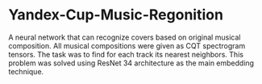 # Yandex-Cup-Music-Regonition
A neural network that can recognize covers based on original musical composition. 
All musical compositions were given as CQT spectrogram tensors. The task was to find for each track its nearest neighbors.
This problem was solved using ResNet 34 architecture as the main embedding technique.
